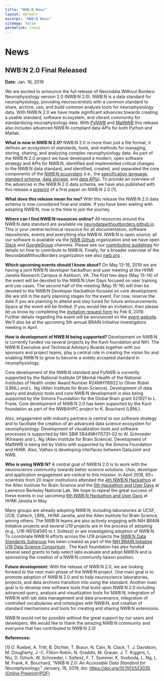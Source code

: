 ```yaml
---
title: "NWB:N News"
layout: default
excerpt: "NWB:N News"
sitemap: false
permalink: /news
---
```


# News

## NWB:N 2.0 Final Released
**Date:** Jan. 18, 2019

We are excited to announce the full release of Neurodata Without Borders: Neurophysiology version 2.0 (NWB:N 2.0). NWB:N is a data standard for neurophysiology, providing neuroscientists with a common standard to share, archive, use, and build common analysis tools for neurophysiology data. With NWB:N 2.0 we have made significant advances towards creating a usable standard, software ecosystem, and vibrant community for standardizing neurophysiology data. With [PyNWB](https://neurodatawithoutborders.github.io/pynwb) and [MatNWB](https://neurodatawithoutborders.github.io/matnwbemb) this release also includes advanced NWB:N-compliant data APIs for both Python and Matlab.

**What is new in NWB:N 2.0?** NWB:N 2.0 is more than just a file format; it defines an ecosystem of standards, tools, and methods for managing, storing, sharing, and analyzing complex neurophysiology data. As part of the NWB:N 2.0 project we have developed a modern, open software strategy and APIs for NWB:N, identified and implemented critical changes to the NWB:N data standard, and identified, created, and separated the core components of the [NWB:N ecosystem](https://neurodatawithoutborders.github.io/overview) (i.e., the [specification language](https://neurodatawithoutborders.github.io/schemalanguage), [standard schema](https://neurodatawithoutborders.github.io/datastandard), [data storage](https://neurodatawithoutborders.github.io/storage_hdf), and [data APIs](https://neurodatawithoutborders.github.io/pynwb)). To provide an overview of the advances in the NWB:N 2.0 data schema, we have also published with this release a [preprint](https://www.biorxiv.org/content/early/2019/01/17/523035) of a first paper on NWB:N 2.0 [1].

**What does this release mean for me?** With this release the NWB:N 2.0 data schema is now considered final and stable. If you have been waiting with adopting NWB:N, now is the time to join the journey.

**Where can I find NWB:N resources online?** All resources around the NWB:N data standard are available via [neurodatawithoutborders.github.io](https://neurodatawithoutborders.github.io/) . This is your central technical resource for all documentation, software repositories, events and everything else NWB:N. NWB:N is open source; all our software is available via the [NWB Github](https://github.com/NeurodataWithoutBorders) organization and we have open [Slack](https://nwb-users.slack.com/) and [GoogleGroup](https://groups.google.com/forum/#!forum/neurodatawithoutborders) channels. Please see our [contributing guidelines](https://neurodatawithoutborders.github.io/contributing) for details on how to contribute to NWB:N. Finally, for a broader overview of the NeurodataWithoutBorders organization see also [nwb.org](https://www.nwb.org/) .

**Which upcoming events should I know about?** On May 13-16, 2019 we are having a joint NWB:N developer hackathon and user meeting at the HHMI Janelia Research Campus in Ashburn, VA. The first two days (May 13-14) of the event will be devoted to the NWB:N User Days focused on user training and use cases. The second half of the meeting (May 15-16) will then be devoted to the NWB:N Developer Hackathon focused on core development. We are still in the early planning stages for the event. For now, reserve the date if you are planning to attend and stay tuned for future announcements. Space at the event will be limited. If you would like an invitation, then please let us know by completing the [invitation request form](https://goo.gl/forms/UCNxxjmnpuAabQx63) by Feb 8, 2019. Further details regarding the event will be announced on the [event website](https://neurodatawithoutborders.github.io/nwb_hackathons/HCK06_2019_Janelia/). We'll also be at the upcoming 5th annual BRAIN Initiative investigators meeting in April.

**How is development of NWB:N being supported?** Development on NWB:N is currently funded via several projects by the Kavli foundation and NIH. The NWB:N Executive and Technical Advisory Boards together with our sponsors and project teams, play a central role in creating the vision for and enabling NWB:N to grow to become a widely accepted standard in neurophysiology.

Core development of the NWB:N standard and PyNWB is currently supported by the National Institute Of Mental Health of the National Institutes of Health under Award Number R24MH116922 to Oliver Rübel (LBNL) and L. Ng (Allen Institute for Brain Science). Development of data query and analysis tools and core NWB:N development is also being supported by the Simons Foundation for the Global Brain grant 521921 to L. Frank. Core development of NWB:N 2.0 has been supported by the Kavli foundation as part of the NWB4HPC project to K. Bouchard (LBNL).

Also, engagement with industry partners is central to our software strategy and to facilitate the creation of an advanced data science ecosystem for neurophysiology. Development of visualization tools and software processes is supported by NIH SBIR 5R44MH115731-02 to W. Schroeder (Kitware) and L. Ng (Allen Institute for Brain Science).  Development of MatNWB is being led by Vidrio with supported by the Simons Foundation and HHMI. Also, Vathes is developing interfaces between DataJoint and NWB.

**Who is using NWB:N?** A central goal of NWB:N 2.0 is to work with the neuroscience community towards better science solutions. User, developer and application engagement are central to this mission. In April 2018, 65+ scientists from 20 major institutions attended the [4th NWB:N Hackathon](https://neurodatawithoutborders.github.io/nwb_hackathons/HCK04_2018_Seattle/) at the Allen Institute for Brain Science and the [5th Hackathon and User Days](https://neurodatawithoutborders.github.io/nwb_hackathons/HCK05_2018_Berkeley/) at  Lawrence Berkeley National Lab. We hope to repeat the great success of these events in our upcoming  [6th NWB:N Hackathon and User Days](https://neurodatawithoutborders.github.io/nwb_hackathons/HCK06_2019_Janelia/) at HHMI Janelia in May.

Many groups are already adopting NWB:N, including laboratories at UCSF, UCB, Caltech, LBNL, HHMI Janelia, and the Allen Institute for Brain Science, among others. The NWB:N teams are also actively engaging with NIH BRAIN Initiative projects and several U19 projects are in the process of adopting (e.g., U19-NS104590 to I. Soltesz) or are investigating adoption of NWB:N. To coordinate NWB:N efforts across the U19 projects the [NWB:N Data Standards Subgroup](https://www.imagwiki.nibib.nih.gov/content/nwb-standards-subgroup) has been created as part of the [NIH BRAIN Initiative U19 Data Science Consortium](https://www.imagwiki.nibib.nih.gov/working-groups/other-nih-brain-initiative-u19-data-science-consortium) . The Kavli foundation has also funded several seed grants to help select labs evaluate and adopt NWB:N and is sponsoring the creation of a NWB:N community liaison position.

**Future development:**  With the release of NWB:N 2.0, we are looking forward to the next main phase of the NWB:N project. One main goal is to promote adoption of NWB:N 2.0 and to help neuroscience laboratories, projects, and data archives transition into using the standard. Another main goal is to develop new software tools that build upon NWB:N 2.0 including advanced query, analysis and visualization tools for NWB:N, integration of NWB:N with lab data management and data provenance, integration of controlled vocabularies and ontologies with NWB:N, and creation of standard mechanisms and tools for creating and sharing NWB:N extensions.

NWB:N would not be possible without the great support by our users and developers. We would like to thank the amazing NWB:N community and everyone that has contributed to NWB:N 2.0!

**References:**

[1] O. Ruebel, A. Tritt, B. Dichter, T. Braun, N. Cain, N. Clack, T. J. Davidson, M. Dougherty, J.-C. Fillion-Robin, N. Graddis,  M. Grauer, J. T. Kiggins, L. Niu, D. Ozturk, W. Schroeder, I. Soltesz, F. T. Sommer, K. Svoboda, L. Ng, L. M. Frank, K. Bouchard, *"NWB:N 2.0: An Accessible Data Standard for Neurophysiology,"* January, 18, 2019, doi: https://doi.org/10.1101/523035  [(Online Preprint)](https://www.biorxiv.org/content/early/2019/01/17/523035)[(PDF)](https://www.biorxiv.org/content/biorxiv/early/2019/01/17/523035.full.pdf)







